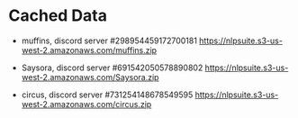 


# Cached Data

* muffins, discord server #298954459172700181
https://nlpsuite.s3-us-west-2.amazonaws.com/muffins.zip

* Saysora, discord server #691542050578890802
https://nlpsuite.s3-us-west-2.amazonaws.com/Saysora.zip

* circus, discord server #731254148678549595
https://nlpsuite.s3-us-west-2.amazonaws.com/circus.zip
